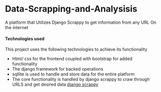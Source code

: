 # **Data-Scrapping-and-Analysisis**
A platform that Utilizes Django Scrappy to get information from any URL On the internet 

#### **Technologies used**
This project uses the following technologies to achieve its functionality
* Html/ css for the frontend coupled with bootstrap for added functionality
* The django framework for backed operations
*  sqllite is used to handle and store data for the entire platform
*  The core functionality is handled by django scrappy to craw through URLS  and get desired data
    [django scrappy](https://scrapy-django-dashboard.readthedocs.io/en/latest/introduction.html)
